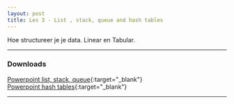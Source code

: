 ```yaml
---
layout: post
title: Les 3 - List , stack, queue and hash tables
---
```


Hoe structureer je je data. Linear en Tabular.

***

### Downloads

[Powerpoint list, stack, queue](https://drive.google.com/file/d/1ILSYnvrUza5OT9Gj267yFuJvnEFsLtLI/view?usp=sharing){:target="_blank"}  
[Powerpoint hash tables](https://drive.google.com/file/d/1ozJLM_hfVRvO7GlIFi5GO5OVSgoIA72X/view?usp=sharing){:target="_blank"}

***